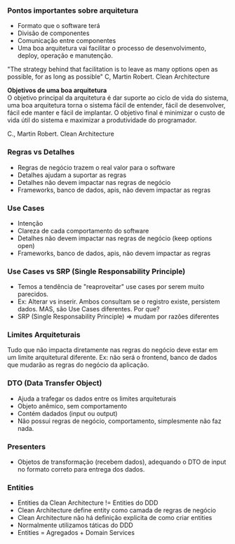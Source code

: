 ### Pontos importantes sobre arquitetura
- Formato que o software terá
- Divisão de componentes
- Comunicação entre componentes
- Uma boa arquitetura vai facilitar o processo de desenvolvimento, deploy, operação e manutenção.

"The strategy behind that facilitation is to leave as many options open as possible, for as long as possible"
C, Martin Robert. Clean Architecture

<b>Objetivos de uma boa arquitetura</b><br>
O objetivo principal da arquitetura é dar suporte ao ciclo de vida do sistema, uma boa arquitetura torna o sistema fácil de entender, fácil de desenvolver, fácil ede manter e fácil de implantar. O objetivo final é minimizar o custo de vida útil do sistema e maximizar a produtividade do programador.

C., Martin Robert. Clean Architecture

### Regras vs Detalhes
- Regras de negócio trazem o real valor para o software
- Detalhes ajudam a suportar as regras
- Detalhes não devem impactar nas regras de negócio
- Frameworks, banco de dados, apis, não devem impactar as regras

### Use Cases
- Intenção
- Clareza de cada comportamento do software
- Detalhes não devem impactar nas regras de negócio (keep options open)
- Frameworks, banco de dados, apis, não devem impactar as regras

### Use Cases vs SRP (Single Responsability Principle)
- Temos a tendência de "reaproveitar" use cases por serem muito parecidos.
- Ex: Alterar vs inserir. Ambos consultam se o registro existe, persistem dados. MAS, são Use Cases diferentes. Por que?
- SRP (Single Responsability Principle) => mudam por razões diferentes

### Limites Arquiteturais
Tudo que não impacta diretamente nas regras do negócio deve estar em um limite arquitetural diferente. Ex: não será o frontend, banco de dados que mudarão as regras do negócio da aplicação.

### DTO (Data Transfer Object)
- Ajuda a trafegar os dados entre os limites arquiteturais
- Objeto anêmico, sem comportamento
- Contém dadados (input ou output)
- Não possui regras de negócio, comportamento, simplesmente não faz nada.

### Presenters
- Objetos de transformação (recebem dados), adequando o DTO de input no formato correto para entrega dos dados.

### Entities
- Entities da Clean Architecture != Entities do DDD
- Clean Architecture define entity como camada de regras de negócio
- Clean Architecture não há definição explicita de como criar entities
- Normalmente utilizamos táticas do DDD
- Entities = Agregados + Domain Services